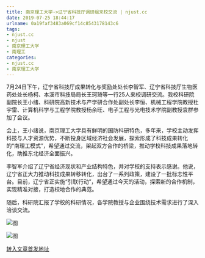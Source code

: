 ```yaml
---
title: 南京理工大学->辽宁省科技厅调研组来校交流 | njust.cc
date: 2019-07-25 18:44:17
urlname: 0a19faf3483a069cf14c8543178143c6
tags: 
- njust.cc
- njust
- 南京理工大学
- 南理工
categories:
- njust.cc
- 南京理工大学
---
```



7月24日下午，辽宁省科技厅成果转化与奖励处处长李智军、辽宁省科技厅生物医药处处长杨柯、本溪市科技局局长王珂琦等一行25人来校调研交流。我校科研院副院长王小绪、科研院高新技术与产学研合作处副处长李恒、机械工程学院教授杜宇雷、计算机科学与工程学院教授杨余旺、电子工程与光电技术学院副教授袁群参加了会议。

会上，王小绪说，南京理工大学具有鲜明的国防科研特色，多年来，学校主动发挥科技与人才资源优势，不断投身区域经济社会发展，探索形成了科技成果转化的“南理工模式”，希望通过交流，架起双方合作的桥梁，推动学校科技成果落地转化，助推东北经济全面振兴。

李智军介绍了辽宁省经济现状和产业结构特色，并对学校的支持表示感谢。他说，辽宁省正大力推动科技成果转移转化，出台了一系列政策，建设了一批标志性平台。目前，辽宁省正实施“引联行动”，希望通过今天的活动，探索新的合作机制，实现精准对接，打造校地合作的典范。

随后，科研院汇报了学校的科研情况，各学院教授与企业围绕技术需求进行了深入洽谈交流。



![图](http://zs.njust.edu.cn/_upload/article/images/5b/d4/c606b1504c188021f802973baf9a/18455350-af4f-4759-8360-e88e91477cb8.jpg)

![图](http://zs.njust.edu.cn/_upload/article/images/5b/d4/c606b1504c188021f802973baf9a/5c68e9bb-426c-414f-abe4-bae7b358997e.jpg)

[转入文章首发地址](http://zs.njust.edu.cn/20/dc/c4621a205020/page.htm)